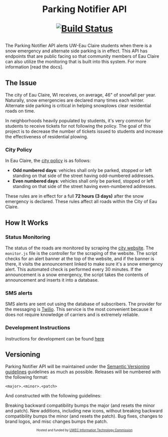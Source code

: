 <h1 align="center">
Parking Notifier API

[![Build Status](https://travis-ci.org/UWEC-ITC/parkingNotifier-API.svg?branch=dev)](https://travis-ci.org/UWEC-ITC/parkingNotifier-API)
</h1>



The Parking Notifier API alerts UW-Eau Claire students when there is a snow emergency and alternate side parking is in effect. This API has endpoints that are public facing so that community members of Eau Claire can also utilize the monitoring that is built into this system. For more information [read the docs].

## The Issue
The city of Eau Claire, WI receives, on average, 46" of snowfall per year. Naturally, snow emergencies are declared many times each winter. Alternate side parking is critical in helping snowplows clear residential roads on time.

In neighborhoods heavily populated by students, it's very common for students to receive tickets for not following the policy. The goal of this project is to decrease the number of tickets issued to students and increase the effectiveness of residential plowing.

### City Policy
In Eau Claire, the [city policy](http://www.ci.eau-claire.wi.us/departments/public-works/alternate-side-parking) is as follows:
- **Odd numbered days**: vehicles shall only be parked, stopped or left standing on that side of the street having odd-numbered addresses.
- **Even numbered days**: vehicles shall only be parked, stopped or left standing on that side of the street having even-numbered addresses.

These rules are in effect for a full **72 hours (3 days)** after the snow emergency is declared. These rules affect all roads within the City of Eau Claire.

## How It Works

### Status Monitoring
The status of the roads are monitored by scraping the [city website](http://www.ci.eau-claire.wi.us/home). The `monitor.js` file is the controller for the scraping of the website. The script checks for an alert banner at the top of the website, and if the banner is there, it visits the announcement linked to make sure it's a snow emergency alert. This automated check is performed every 30 minutes. If the announcement is a snow emergency, the script takes the contents of announcement and inserts it into a database.

### SMS alerts
SMS alerts are sent out using the database of subscribers. The provider for the messaging is [Twilio](https://www.twilio.com/). This service is the most convenient because it does not require knowledge of carriers and is extremely reliable.

### Development Instructions
Instructions for development can be found [here](docs/README.md)

## Versioning
Parking Notifier API will be maintained under the [Semantic Versioning guidelines](http://semver.org) guidelines as much as possible. Releases will be numbered with the following format:

`<major>.<minor>.<patch>`

And constructed with the following guidelines:

Breaking backward compatibility bumps the major (and resets the minor and patch).
New additions, including new icons, without breaking backward compatibility bumps the minor (and resets the patch).
Bug fixes, changes to brand logos, and misc changes bumps the patch.


<div align="center"><sup><sub align="center">Hosted and funded by <a href="http://www.uwec.edu/StudentSenate/commissions/itc/">UWEC Information Technology Commission</a></sub></sup></div>
